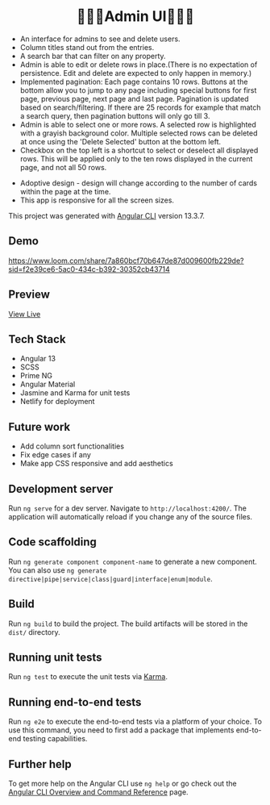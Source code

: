 <h1 align='center'>👨🏼‍💻Admin UI👩🏼‍💻</h1>

- An interface for admins to see and delete users.
- Column titles stand out from the entries.
- A search bar that can filter on any property.
- Admin is able to edit or delete rows in place.(There is no expectation of persistence. Edit and delete are expected to only happen in memory.)
- Implemented pagination: Each page contains 10 rows. Buttons at the bottom allow you to jump to any page including special buttons for first page, previous page, next page and last page. Pagination is updated based on search/filtering. If there are 25 records for example that match a search query, then pagination buttons will only go till 3.
- Admin is able to select one or more rows. A selected row is highlighted with a grayish background color. Multiple selected rows can be deleted at once using the 'Delete Selected' button at the bottom left.
- Checkbox on the top left is a shortcut to select or deselect all displayed rows. This will be applied only to the ten rows displayed in the current page, and not all 50 rows.

* Adoptive design - design will change according to the number of cards within the page at the time.
* This app is responsive for all the screen sizes.

This project was generated with [Angular CLI](https://github.com/angular/angular-cli) version 13.3.7.

## Demo

https://www.loom.com/share/7a860bcf70b647de87d009600fb229de?sid=f2e39ce6-5ac0-434c-b392-30352cb43714

## Preview

[View Live](https://admin-ui-gautam-balamurali.netlify.app/home)

## Tech Stack

- Angular 13
- SCSS
- Prime NG
- Angular Material
- Jasmine and Karma for unit tests
- Netlify for deployment

## Future work

- Add column sort functionalities
- Fix edge cases if any
- Make app CSS responsive and add aesthetics

## Development server

Run `ng serve` for a dev server. Navigate to `http://localhost:4200/`. The application will automatically reload if you change any of the source files.

## Code scaffolding

Run `ng generate component component-name` to generate a new component. You can also use `ng generate directive|pipe|service|class|guard|interface|enum|module`.

## Build

Run `ng build` to build the project. The build artifacts will be stored in the `dist/` directory.

## Running unit tests

Run `ng test` to execute the unit tests via [Karma](https://karma-runner.github.io).

## Running end-to-end tests

Run `ng e2e` to execute the end-to-end tests via a platform of your choice. To use this command, you need to first add a package that implements end-to-end testing capabilities.

## Further help

To get more help on the Angular CLI use `ng help` or go check out the [Angular CLI Overview and Command Reference](https://angular.io/cli) page.
